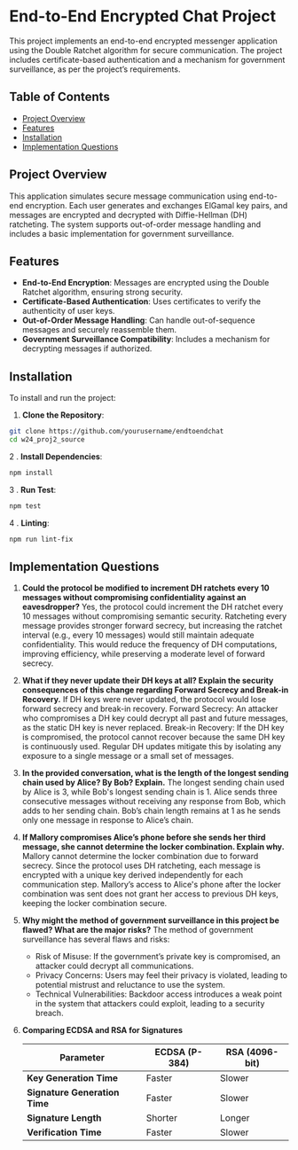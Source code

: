 # End-to-End Encrypted Chat Project

This project implements an end-to-end encrypted messenger application using the Double Ratchet algorithm for secure communication. The project includes certificate-based authentication and a mechanism for government surveillance, as per the project’s requirements.

## Table of Contents

- [Project Overview](#project-overview)
- [Features](#features)
- [Installation](#installation)
- [Implementation Questions](#implementation-questions)


## Project Overview

This application simulates secure message communication using end-to-end encryption. Each user generates and exchanges ElGamal key pairs, and messages are encrypted and decrypted with Diffie-Hellman (DH) ratcheting. The system supports out-of-order message handling and includes a basic implementation for government surveillance.

## Features

- **End-to-End Encryption**: Messages are encrypted using the Double Ratchet algorithm, ensuring strong security.
- **Certificate-Based Authentication**: Uses certificates to verify the authenticity of user keys.
- **Out-of-Order Message Handling**: Can handle out-of-sequence messages and securely reassemble them.
- **Government Surveillance Compatibility**: Includes a mechanism for decrypting messages if authorized.

## Installation

To install and run the project:

1. **Clone the Repository**:

```bash
git clone https://github.com/yourusername/endtoendchat
cd w24_proj2_source
```

2 . **Install Dependencies**:

  ```bash
  npm install
   ```

3 . **Run Test**:

```bash
npm test
```

4 . **Linting**:

```bash
npm run lint-fix
```

## Implementation Questions

1. **Could the protocol be modified to increment DH ratchets every 10 messages without compromising confidentiality against an eavesdropper?**
   Yes, the protocol could increment the DH ratchet every 10 messages without compromising semantic security. Ratcheting every message provides stronger forward secrecy, but    increasing the ratchet interval (e.g., every 10 messages) would still maintain adequate confidentiality. This would reduce the frequency of DH computations, improving        efficiency, while preserving a moderate level of forward secrecy.

2. **What if they never update their DH keys at all? Explain the security consequences of this change regarding Forward Secrecy and Break-in Recovery.**
   If DH keys were never updated, the protocol would lose forward secrecy and break-in recovery. Forward Secrecy: An attacker who compromises a DH key could decrypt all past    and future messages, as the static DH key is never replaced. Break-in Recovery: If the DH key is compromised, the protocol cannot recover because the same DH key is
   continuously used. Regular DH updates mitigate this by isolating any exposure to a single message or a small set of messages.

3. **In the provided conversation, what is the length of the longest sending chain used by Alice? By Bob? Explain.** The longest sending chain used by Alice is 3, while          Bob's longest sending chain is 1. Alice sends three consecutive messages without receiving any response from Bob, which adds to her sending chain. Bob’s chain length         remains at 1 as he sends only one message in response to Alice’s chain.

4. **If Mallory compromises Alice’s phone before she sends her third message, she cannot determine the locker combination. Explain why.**
   Mallory cannot determine the locker combination due to forward secrecy. Since the protocol uses DH ratcheting, each message is encrypted with a unique key derived            independently for each communication step. Mallory’s access to Alice's phone after the locker combination was sent does not grant her access to previous DH keys, keeping      the locker combination secure.

5. **Why might the method of government surveillance in this project be flawed? What are the major risks?**
   The method of government surveillance has several flaws and risks:
   - Risk of Misuse: If the government’s private key is compromised, an attacker could decrypt all communications.
   - Privacy Concerns: Users may feel their privacy is violated, leading to potential mistrust and reluctance to use the system.
   - Technical Vulnerabilities: Backdoor access introduces a weak point in the system that attackers could exploit, leading to a security breach.

6. **Comparing ECDSA and RSA for Signatures**

   | Parameter                     | ECDSA (P-384)      | RSA (4096-bit)      |
   |-------------------------------|--------------------|---------------------|
   | **Key Generation Time**       | Faster             | Slower              |
   | **Signature Generation Time** | Faster             | Slower              |
   | **Signature Length**          | Shorter            | Longer              |
   | **Verification Time**         | Faster             | Slower              |
